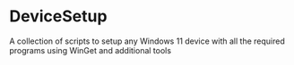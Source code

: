 # DeviceSetup
A collection of scripts to setup any Windows 11 device with all the required programs using WinGet and additional tools
